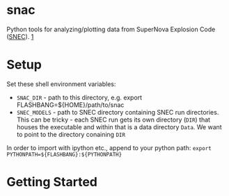 # snac
Python tools for analyzing/plotting data from SuperNova Explosion Code ([SNEC](https://stellarcollapse.org/SNEC)). [1](http://adsabs.harvard.edu/abs/2015ApJ...814...63M)


# Setup

Set these shell environment variables:

* `SNAC_DIR` - path to this directory, e.g. export FLASHBANG=${HOME}/path/to/snac
* `SNEC_MODELS` - path to SNEC directory containing SNEC run directories. This can be tricky - 
each SNEC run gets its own directory (`DIR`) that houses the executable and within that is a data directory `Data`. We want to point to 
the directory conaining `DIR`

In order to import with ipython etc., append to your python path: `export PYTHONPATH=${FLASHBANG}:${PYTHONPATH}`

# Getting Started